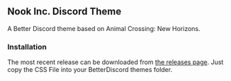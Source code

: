 ## Nook Inc. Discord Theme

A Better Discord theme based on Animal Crossing: New Horizons.

### Installation
The most recent release can be downloaded from [the releases page](https://github.com/ChaseIngebritson/nook-inc-discord-theme/releases/latest). Just copy the CSS File into your BetterDiscord themes folder.
